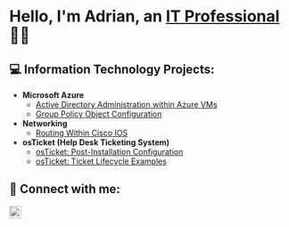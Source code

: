 <h1>Hello, I'm Adrian, an <a href="https://linkedin.com/in/adrianmandu">IT Professional</a>👨‍🔧</h1>

<h2>💻 Information Technology Projects:</h2>


- <b>Microsoft Azure</b>
  - [Active Directory Administration within Azure VMs](https://github.com/AdrianMan1/configure-ad)
  - [Group Policy Object Configuration](https://github.com/AdrianMan1/GPO-Config)
- <b>Networking</b>
  - [Routing Within Cisco IOS](https://google.com)
- <b>osTicket (Help Desk Ticketing System)</b>
  - [osTicket: Post-Installation Configuration](https://github.com/AdrianMan1/post-install-config)
  - [osTicket: Ticket Lifecycle Examples](https://github.com/AdrianMan1/ticket-lifecycle)


<h2>📡 Connect with me:</h2>

[<img align="left" alt="adrianmandu | Linkedin" width="22px" src="https://github.com/user-attachments/assets/206123d5-fc81-4435-978a-33d00d11672d" />][linkedin]

[linkedin]: https://linkedin.com/in/adrianmandu
